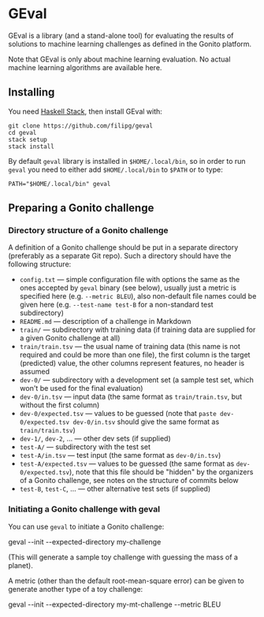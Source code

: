 # GEval

GEval is a library (and a stand-alone tool) for evaluating the results
of solutions to machine learning challenges as defined in the Gonito
platform.

Note that GEval is only about machine learning evaluation. No actual
machine learning algorithms are available here.

## Installing

You need [Haskell Stack](https://github.com/commercialhaskell/stack),
then install GEval with:

    git clone https://github.com/filipg/geval
    cd geval
    stack setup
    stack install

By default `geval` library is installed in `$HOME/.local/bin`, so in
order to run `geval` you need to either add `$HOME/.local/bin` to
`$PATH` or to type:

    PATH="$HOME/.local/bin" geval

## Preparing a Gonito challenge

### Directory structure of a Gonito challenge

A definition of a Gonito challenge should be put in a separate
directory (preferably as a separate Git repo). Such a directory should
have the following structure:

* `config.txt` — simple configuration file with options the same as
  the ones accepted by `geval` binary (see below), usually just a
  metric is specified here (e.g. `--metric BLEU`), also non-default
  file names could be given here (e.g. `--test-name test-B` for a
  non-standard test subdirectory)
* `README.md` — description of a challenge in Markdown
* `train/` — subdirectory with training data (if training data are
  supplied for a given Gonito challenge at all)
* `train/train.tsv` — the usual name of training data (this name is
  not required and could be more than one file), the first column is the
  target (predicted) value, the other columns represent features, no
  header is assumed
* `dev-0/` — subdirectory with a development set (a sample test set,
  which won't be used for the final evaluation)
* `dev-0/in.tsv` — input data (the same format as `train/train.tsv`,
  but without the first column)
* `dev-0/expected.tsv` — values to be guessed (note that `paste
  dev-0/expected.tsv dev-0/in.tsv` should give the same format as
  `train/train.tsv`)
* `dev-1/`, `dev-2`, ... — other dev sets (if supplied)
* `test-A/` — subdirectory with the test set
* `test-A/in.tsv` — test input (the same format as `dev-0/in.tsv`)
* `test-A/expected.tsv` — values to be guessed (the same format as
  `dev-0/expected.tsv`), note that this file should be "hidden" by the
  organizers of a Gonito challenge, see notes on the structure of
  commits below
* `test-B`, `test-C`, ... — other alternative test sets (if supplied)

### Initiating a Gonito challenge with geval

You can use `geval` to initiate a Gonito challenge:

   geval --init --expected-directory my-challenge

(This will generate a sample toy challenge with guessing the mass of a planet).

A metric (other than the default root-mean-square error) can be given
to generate another type of a toy challenge:

   geval --init --expected-directory my-mt-challenge --metric BLEU

